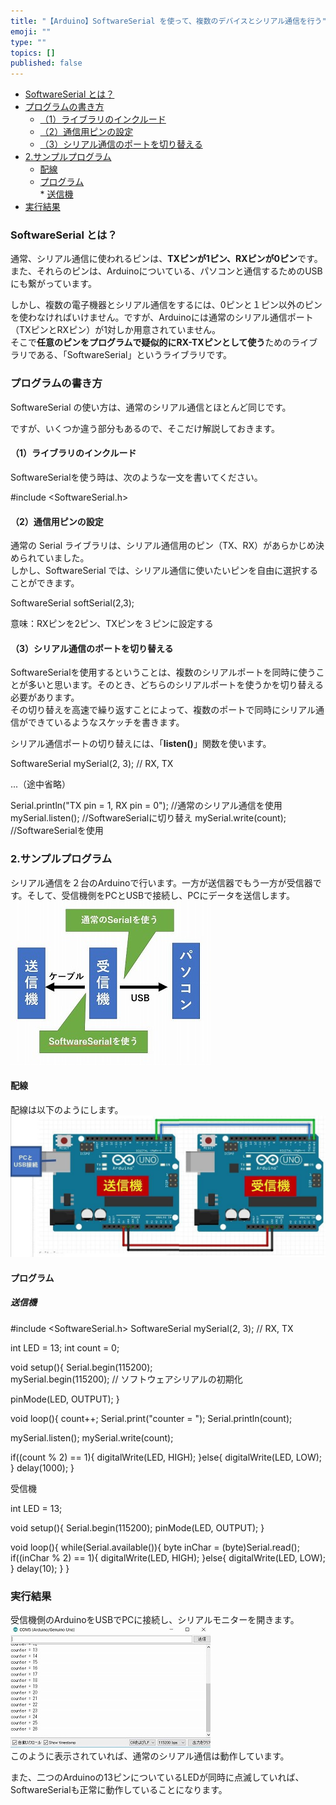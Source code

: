 ```yaml
---
title: "【Arduino】SoftwareSerial を使って、複数のデバイスとシリアル通信を行う"
emoji: ""
type: ""
topics: []
published: false
---
```


* [SoftwareSerial とは？](#SoftwareSerial-とは)
* [プログラムの書き方](#プログラムの書き方)  
   * [（1）ライブラリのインクルード](#1ライブラリのインクルード)  
   * [（2）通信用ピンの設定](#2通信用ピンの設定)  
   * [（3）シリアル通信のポートを切り替える](#3シリアル通信のポートを切り替える)
* [2.サンプルプログラム](#2サンプルプログラム)  
   * [配線](#配線)  
   * [プログラム](#プログラム)  
         * [送信機](#送信機)
* [実行結果](#実行結果)

### SoftwareSerial とは？

通常、シリアル通信に使われるピンは、**TXピンが1ピン、RXピンが0ピン**です。また、それらのピンは、Arduinoについている、パソコンと通信するためのUSBにも繋がっています。

しかし、複数の電子機器とシリアル通信をするには、0ピンと１ピン以外のピンを使わなければいけません。ですが、Arduinoには通常のシリアル通信ポート（TXピンとRXピン）が1対しか用意されていません。  
そこで**任意のピンをプログラムで疑似的にRX-TXピンとして使う**ためのライブラリである、「SoftwareSerial」というライブラリです。  
  
  
### プログラムの書き方

SoftwareSerial の使い方は、通常のシリアル通信とほとんど同じです。

ですが、いくつか違う部分もあるので、そこだけ解説しておきます。  
  
#### （1）ライブラリのインクルード

SoftwareSerialを使う時は、次のような一文を書いてください。

#include <SoftwareSerial.h>

#### （2）通信用ピンの設定

通常の Serial ライブラリは、シリアル通信用のピン（TX、RX）があらかじめ決められていました。  
しかし、SoftwareSerial では、シリアル通信に使いたいピンを自由に選択することができます。

SoftwareSerial softSerial(2,3);

意味：RXピンを2ピン、TXピンを３ピンに設定する  
  
  
#### （3）シリアル通信のポートを切り替える

SoftwareSerialを使用するということは、複数のシリアルポートを同時に使うことが多いと思います。そのとき、どちらのシリアルポートを使うかを切り替える必要があります。  
その切り替えを高速で繰り返すことによって、複数のポートで同時にシリアル通信ができているようなスケッチを書きます。

シリアル通信ポートの切り替えには、「**listen()**」関数を使います。

SoftwareSerial mySerial(2, 3); // RX, TX

...（途中省略）

Serial.println("TX pin = 1,  RX pin = 0");  //通常のシリアル通信を使用
mySerial.listen();    //SoftwareSerialに切り替え
mySerial.write(count);     //SoftwareSerialを使用

### 2.サンプルプログラム

シリアル通信を２台のArduinoで行います。一方が送信器でもう一方が受信器です。そして、受信機側をPCとUSBで接続し、PCにデータを送信します。  
![f:id:pythonjacascript:20180910073910j:plain](/images/ppythonjacascript2018091020180910073910.jpg "f:id:pythonjacascript:20180910073910j:plain")

#### 配線

配線は以下のようにします。  
![f:id:pythonjacascript:20190305183108j:plain](/images/ppythonjacascript2019030520190305183108.jpg "f:id:pythonjacascript:20190305183108j:plain")

#### プログラム

##### 送信機

#include <SoftwareSerial.h>
SoftwareSerial mySerial(2, 3); // RX, TX

int LED = 13;
int count = 0;

void setup(){
  Serial.begin(115200);  
  mySerial.begin(115200); // ソフトウェアシリアルの初期化

  pinMode(LED, OUTPUT);
}

void loop(){
  count++;
  Serial.print("counter = ");
  Serial.println(count);
  
  mySerial.listen();
  mySerial.write(count);
  
  if((count % 2) == 1){ 
    digitalWrite(LED, HIGH);
  }else{
    digitalWrite(LED, LOW);
  }
  delay(1000);
}

受信機

int LED = 13;

void setup(){
  Serial.begin(115200);
  pinMode(LED, OUTPUT);
}

void loop(){
  while(Serial.available()){
    byte inChar = (byte)Serial.read();
    if((inChar % 2) == 1){ 
      digitalWrite(LED, HIGH);
    }else{
      digitalWrite(LED, LOW);
    }
    delay(10);
  }
}

### 実行結果

受信機側のArduinoをUSBでPCに接続し、シリアルモニターを開きます。  
![f:id:pythonjacascript:20180910073914j:plain:h300](/images/ppythonjacascript2018091020180910073914.jpg "f:id:pythonjacascript:20180910073914j:plain:h300")  
このように表示されていれば、通常のシリアル通信は動作しています。

また、二つのArduinoの13ピンについているLEDが同時に点滅していれば、SoftwareSerialも正常に動作していることになります。